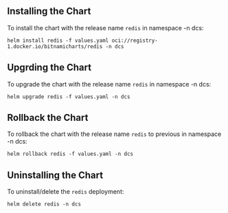 ## Installing the Chart

To install the chart with the release name `redis` in namespace -n dcs:

```console
helm install redis -f values.yaml oci://registry-1.docker.io/bitnamicharts/redis -n dcs
```

## Upgrding the Chart

To upgrade the chart with the release name `redis` in namespace -n dcs:
```console
helm upgrade redis -f values.yaml -n dcs
```

## Rollback the Chart

To rollback the chart with the release name `redis` to previous in namespace -n dcs:
```console
helm rollback redis -f values.yaml -n dcs
```


## Uninstalling the Chart

To uninstall/delete the `redis` deployment:

```console
helm delete redis -n dcs
```

